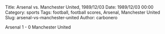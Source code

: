 Title: Arsenal vs. Manchester United, 1989/12/03
Date: 1989/12/03 00:00
Category: sports
Tags: football, football scores, Arsenal, Manchester United
Slug: arsenal-vs-manchester-united
Author: carbonero


Arsenal 1 - 0 Manchester United
